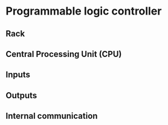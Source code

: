 # Programmable logic controller

## Rack

## Central Processing Unit (CPU)

## Inputs

## Outputs

## Internal communication
